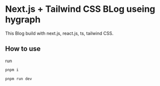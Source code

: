 # Next.js + Tailwind CSS BLog useing hygraph

This Blog build with next.js, react.js, ts, tailwind CSS.

## How to use

run
```bash
pnpm i
```

```bash
pnpm run dev
```
